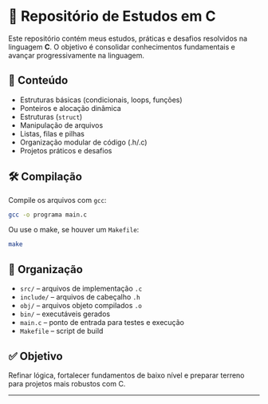 # 📘 Repositório de Estudos em C

Este repositório contém meus estudos, práticas e desafios resolvidos na linguagem **C**. O objetivo é consolidar conhecimentos fundamentais e avançar progressivamente na linguagem.

## 📌 Conteúdo

- Estruturas básicas (condicionais, loops, funções)
- Ponteiros e alocação dinâmica
- Estruturas (`struct`)
- Manipulação de arquivos
- Listas, filas e pilhas
- Organização modular de código (.h/.c)
- Projetos práticos e desafios

## 🛠️ Compilação

Compile os arquivos com `gcc`:

```bash
gcc -o programa main.c
```

Ou use o make, se houver um `Makefile`:

```bash
make
```
## 📂 Organização

- `src/` – arquivos de implementação `.c`
- `include/` – arquivos de cabeçalho `.h`
- `obj/` – arquivos objeto compilados `.o`
- `bin/` – executáveis gerados
- `main.c` – ponto de entrada para testes e execução
- `Makefile` – script de build

## ✅ Objetivo

Refinar lógica, fortalecer fundamentos de baixo nível e preparar terreno para projetos mais robustos com C.

---
